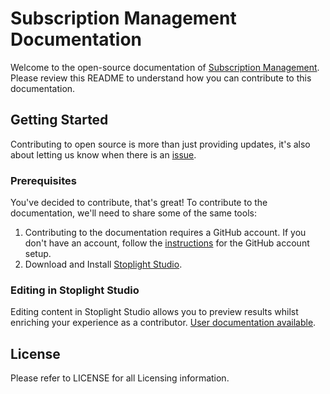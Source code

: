 <!-- Subscription Management Platform Documentation -->
<!-- volodymyr.leonov@theta.co.nz -->
<!-- production -->
# Subscription Management Documentation
Welcome to the open-source documentation of [Subscription Management](https://docs.365extensions.com/docs/smp). Please review this README to understand how you can contribute to this documentation.
## Getting Started
Contributing to open source is more than just providing updates, it's also about letting us know when there is an [issue](https://github.com/thetanz/smp-docs/issues). 
### Prerequisites
You've decided to contribute, that's great! To contribute to the documentation, we'll need to share some of the same tools: 
1. Contributing to the documentation requires a GitHub account. If you don't have an account, follow the [instructions](https://github.com/join) for the GitHub account setup. 
2. Download and Install [Stoplight Studio](https://stoplight.io/studio/).
### Editing in Stoplight Studio
Editing content in Stoplight Studio allows you to preview results whilst enriching your experience as a contributor. [User documentation available](https://meta.stoplight.io/docs/studio/docs/01-getting-started.md).
## License
Please refer to LICENSE for all Licensing information.